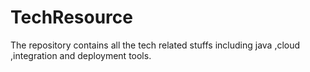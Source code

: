 # TechResource
The repository contains all the tech related stuffs including java ,cloud ,integration and deployment tools.
